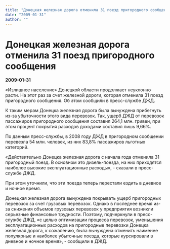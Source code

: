 ```yaml
---
title: "Донецкая железная дорога отменила 31 поезд пригородного сообщения"
date: "2009-01-31"
author: ""
---
```


# Донецкая железная дорога отменила 31 поезд пригородного сообщения

**2009-01-31** 

«Излишнее население» Донецкой области продолжает неуклонно расти. На этот раз за счет железной дороги, которая отменила 31 поезд пригородного сообщения. Об этом сообщили в пресс-службе ДЖД. 

 

 К таким мерам Донецка железная дорога была вынуждена прибегнуть из-за убыточности этого вида перевозок. Так, ущерб ДЖД от перевозок пассажиров пригородного сообщения составил 264,1 млн. гривен, при этом процент покрытия расходов доходами составил лишь 9,66%.

 

 По данным пресс-службы, в 2008 году ДЖД в пригородном сообщении перевезла 54 млн. человек, из них 83,8% пассажиров льготных категорий.

 

 «Действительно Донецка железная дорога с начала года отменила 31 пригородный поезд. В основном это дизель-поезда, на них приходятся наиболее высокие эксплуатационные расходы», - сказали в пресс-службе ДЖД.

 

 При этом уточнили, что эти поезда теперь перестали ездить в дневное и ночное время.

 

 Донецкая железная дорога вынуждена покрывать ущерб пригородных перевозок за счет грузовых перевозок. Однако в последнее время из-за снижения объемов грузовых перевозок у предприятия возникли серьезные финансовые трудности. Поэтому, подчеркнули в пресс-службе ДЖД, «с целью оптимизации процесса перевозок, уменьшения эксплуатационных расходов на пригородные перевозки Донецка железная дорога, к сожалению, была вынуждена отменить наименее популярные и наиболее убыточные поезда, которые курсировали в дневное и ночное время», - сообщили в ДЖД.